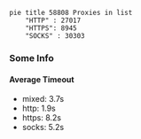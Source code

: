 
```mermaid
pie title 58808 Proxies in list
    "HTTP" : 27017
    "HTTPS": 8945
    "SOCKS" : 30303
```

### Some Info
#### Average Timeout

- mixed: 3.7s
- http: 1.9s
- https: 8.2s
- socks: 5.2s